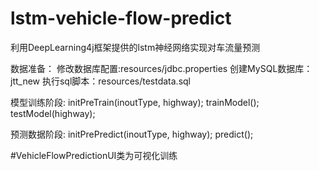 # lstm-vehicle-flow-predict
利用DeepLearning4j框架提供的lstm神经网络实现对车流量预测

数据准备：
    修改数据库配置:resources/jdbc.properties
    创建MySQL数据库：jtt_new
    执行sql脚本：resources/testdata.sql

模型训练阶段:
    initPreTrain(inoutType, highway);
    trainModel();
    testModel(highway);

预测数据阶段:
    initPrePredict(inoutType, highway);
    predict();

#VehicleFlowPredictionUI类为可视化训练

